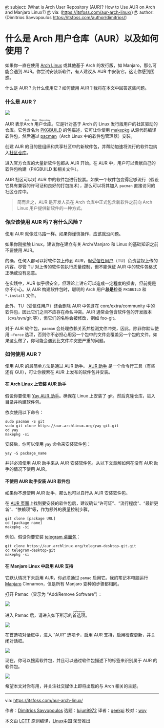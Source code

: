 [#]: collector: (lujun9972)
[#]: translator: (geekpi)
[#]: reviewer: (wxy)
[#]: publisher: (wxy)
[#]: url: (https://linux.cn/article-12107-1.html)
[#]: subject: (What is Arch User Repository (AUR)? How to Use AUR on Arch and Manjaro Linux?)
[#]: via: (https://itsfoss.com/aur-arch-linux/)
[#]: author: (Dimitrios Savvopoulos https://itsfoss.com/author/dimitrios/)

什么是 Arch 用户仓库（AUR）以及如何使用？
======

如果你一直在使用 [Arch Linux][1] 或其他基于 Arch 的发行版，如 Manjaro，那么可能会遇到 AUR。你尝试安装新软件，有人建议从 AUR 中安装它。这让你感到困惑。

什么是 AUR？为什么使用它？如何使用 AUR？我将在本文中回答这些问题。

### 什么是 AUR？

![][2]

AUR 表示<ruby>Arch 用户仓库<rt>Arch User Repository</rt></ruby>。它是针对基于 Arch 的 Linux 发行版用户的社区驱动的仓库。它包含名为 [PKGBUILD][3] 的包描述，它可让你使用 [makepkg][4] 从源代码编译软件包，然后通过 [pacman][5]（Arch Linux 中的软件包管理器）安装。

创建 AUR 的目的是组织和共享社区中的新软件包，并帮助加速将流行的软件包纳入[社区仓库][6]。

进入官方仓库的大量新软件包都从 AUR 开始。在 AUR 中，用户可以贡献自己的软件包构建（PKGBUILD 和相关文件）。

AUR 社区可以对 AUR 中的软件包进行投票。如果一个软件包变得足够流行（假设它具有兼容的许可证和良好的打包技术），那么可以将其加入 `pacman` 直接访问的社区仓库中。

> 简而言之，AUR 是开发人员在 Arch 仓库中正式包含新软件之前向 Arch Linux 用户提供新软件的一种方式。

### 你应该使用 AUR 吗？有什么风险？

使用 AUR 就像过马路一样。如果你谨慎操作，应该就没问题。

如果你刚接触 Linux，建议你在建立有关 Arch/Manjaro 和 Linux 的基础知识之前不要使用 AUR。

的确，任何人都可以将软件包上传到 AUR，但[受信任用户][7]（TU）负责监视上传的内容。尽管 TU 对上传的软件包执行质量控制，但不能保证 AUR 中的软件包格式正确或没有恶意。

在实践中，AUR 似乎很安全，但理论上讲它可以造成一定程度的损害，但前提是你不小心。从 AUR 构建软件包时，聪明的 Arch 用户**总是**检查 `PKGBUILD` 和 `*.install` 文件。

此外，TU（受信任用户）还会删除 AUR 中包含在 core/extra/community 中的软件包，因此它们之间不应存在命名冲突。AUR 通常会包含软件包的开发版本（cvs/svn/git 等），但它们的名称会被修改，例如 foo-git。

对于 AUR 软件包，`pacman` 会处理依赖关系并检测文件冲突，因此，除非你默认使用 `–force` 选项，否则你不必担心用另一个包中的文件会覆盖另一个包的文件。如果这么做了，你可能会遇到比文件冲突更严重的问题。

### 如何使用 AUR？

使用 AUR 的最简单方法是通过 AUR 助手。 [AUR 助手][8] 是一个命令行工具（有些还有 GUI），可让你搜索在 AUR 上发布的软件包并安装。

#### 在 Arch Linux 上安装 AUR 助手

假设你要使用 [Yay AUR 助手][9]。确保在 Linux 上安装了 git。然后克隆仓库，进入目录并构建软件包。

依次使用以下命令：

```
sudo pacman -S git
sudo git clone https://aur.archlinux.org/yay-git.git
cd yay
makepkg -si
```

安装后，你可以使用 `yay` 命令来安装软件包：

```
yay -S package_name
```

并非必须使用 AUR 助手来从 AUR 安装软件包。从以下文章解如何在没有 AUR 助手的情况下使用 AUR。

#### 不使用 AUR 助手安装 AUR 软件包

如果你不想使用 AUR 助手，那么也可以自行从 AUR 安装软件包。

在 [AUR 页面][10]上找到要安装的软件包后，建议确认“许可证”、“流行程度”、“最新更新”、“依赖项”等，作为额外的质量控制步骤。

```
git clone [package URL]
cd [package name]
makepkg -si
```

例如。假设你要安装 [telegram 桌面包][11]：

```
git clone https://aur.archlinux.org/telegram-desktop-git.git
cd telegram-desktop-git
makepkg -si
```

#### 在 Manjaro Linux 中启用 AUR 支持

它默认情况下未启用 AUR，你必须通过 `pamac` 启用它。我的笔记本电脑运行 [Manjaro][12] Cinnamon，但是所有 Manjaro 变种的步骤都相同。

打开 Pamac（显示为 “Add/Remove Software”）：

![][13]

进入 Pamac 后，请进入如下所示的<ruby>首选项<rt>preferences</rt></ruby>。

![][14]

在首选项对话框中，进入 “AUR” 选项卡，启用 AUR 支持，启用检查更新，并关闭对话框。

![][15]

现在，你可以搜索软件包，并且可以通过软件包描述下的标签来识别属于 AUR 的软件包。

![][16]

希望本文对你有用，并关注社交媒体上即将出现的与 Arch 相关的主题。

--------------------------------------------------------------------------------

via: https://itsfoss.com/aur-arch-linux/

作者：[Dimitrios Savvopoulos][a]
选题：[lujun9972][b]
译者：[geekpi](https://github.com/geekpi)
校对：[wxy](https://github.com/wxy)

本文由 [LCTT](https://github.com/LCTT/TranslateProject) 原创编译，[Linux中国](https://linux.cn/) 荣誉推出

[a]: https://itsfoss.com/author/dimitrios/
[b]: https://github.com/lujun9972
[1]: https://www.archlinux.org/
[2]: https://i1.wp.com/itsfoss.com/wp-content/uploads/2020/04/what-is-aur.png?ssl=1
[3]: https://wiki.archlinux.org/index.php/PKGBUILD
[4]: https://wiki.archlinux.org/index.php/Makepkg
[5]: https://wiki.archlinux.org/index.php/Pacman#Additional_commands
[6]: https://wiki.archlinux.org/index.php/Community_repository
[7]: https://wiki.archlinux.org/index.php/Trusted_Users
[8]: https://itsfoss.com/best-aur-helpers/
[9]: https://github.com/Jguer/yay
[10]: https://aur.archlinux.org/
[11]: https://aur.archlinux.org/packages/telegram-desktop-git
[12]: https://manjaro.org/
[13]: https://i1.wp.com/i.imgur.com/kFF6HtW.png?ssl=1
[14]: https://i0.wp.com/i.imgur.com/47r963A.png?ssl=1
[15]: https://i1.wp.com/i.imgur.com/UThiDHO.png?ssl=1
[16]: https://i2.wp.com/i.imgur.com/RM5BKi2.png?ssl=1
